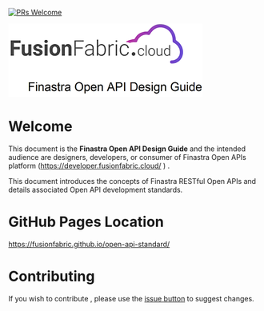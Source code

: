 [![PRs Welcome](https://img.shields.io/badge/PRs-welcome-brightgreen.svg?style=flat-square)](http://makeapullrequest.com)


![Finastra Open API Design Guide](images/design-guide-logo.png)

# Welcome

This document is the **Finastra Open API Design Guide** and the intended
audience are designers, developers, or consumer of Finastra Open APIs platform (https://developer.fusionfabric.cloud/ )  .

This document introduces the concepts of Finastra RESTful Open APIs and
details associated Open API development standards.

# GitHub Pages Location 

https://fusionfabric.github.io/open-api-standard/

# Contributing 

If you wish to contribute , please use the [issue button](https://github.com/fusionfabric/open-api-standard/issues) to suggest changes.  
